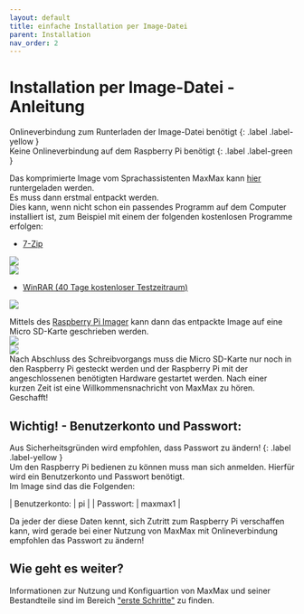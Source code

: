 ```yaml
---
layout: default
title: einfache Installation per Image-Datei
parent: Installation
nav_order: 2
---
```



# Installation per Image-Datei - Anleitung 

<div class="labels" markdown="1">
Onlineverbindung zum Runterladen der Image-Datei benötigt
{: .label .label-yellow }
</div>

<div class="labels" markdown="1">
Keine Onlineverbindung auf dem Raspberry Pi benötigt
{: .label .label-green }
</div>

Das komprimierte Image vom Sprachassistenten MaxMax kann [hier](https://drive.google.com/file/d/1rsfCCy5GsPeIJup7GpszWAbtiVu9NVtj/view?usp=sharing) runtergeladen werden. <br />
Es muss dann erstmal entpackt werden. <br /> Dies kann, wenn nicht schon ein passendes Programm auf dem Computer installiert ist, zum Beispiel mit einem der folgenden kostenlosen Programme erfolgen:
- [7-Zip](https://www.7-zip.de/)<br />

![](/assets/images/7zip1.png)<br />
![](/assets/images/7zip2.png)<br />

- [WinRAR (40 Tage kostenloser Testzeitraum)](https://winrar.de/downld.php)<br />

![](/assets/images/winrar1.png)<br />

Mittels des [Raspberry Pi Imager](https://www.raspberrypi.org/software/) kann dann das entpackte Image auf eine Micro SD-Karte geschrieben werden. <br />
![](/assets/images/piimagerimage2.png)<br />
![](/assets/images/piimagerimage3.png)<br />
Nach Abschluss des Schreibvorgangs muss die Micro SD-Karte nur noch in den Raspberry Pi gesteckt werden und der Raspberry Pi mit der angeschlossenen benötigten Hardware gestartet werden. Nach einer kurzen Zeit ist eine Willkommensnachricht von MaxMax zu hören. Geschafft!

## Wichtig! - Benutzerkonto und Passwort:

<div class="labels" markdown="1">
Aus Sicherheitsgründen wird empfohlen, dass Passwort zu ändern!
{: .label .label-yellow }
</div>
Um den Raspberry Pi bedienen zu können muss man sich anmelden. Hierfür wird ein Benutzerkonto und Passwort benötigt. <br /> Im Image sind das die Folgenden:

| Benutzerkonto: | pi |
| Passwort: | maxmax1 |

Da jeder der diese Daten kennt, sich Zutritt zum Raspberry Pi verschaffen kann, wird gerade bei einer Nutzung von MaxMax mit Onlineverbindung empfohlen das Passwort zu ändern! 

## Wie geht es weiter?
Informationen zur Nutzung und Konfiguartion von MaxMax und seiner Bestandteile sind im Bereich ["erste Schritte"](/ersteSchritte.md) zu finden. 
